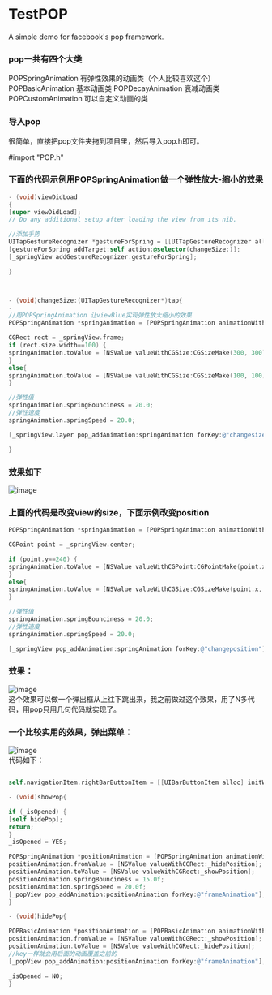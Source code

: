 # TestPOP
A simple demo for facebook's pop framework.

### pop一共有四个大类

POPSpringAnimation  有弹性效果的动画类（个人比较喜欢这个）
POPBasicAnimation 基本动画类
POPDecayAnimation 衰减动画类
POPCustomAnimation 可以自定义动画的类


### 导入pop
很简单，直接把pop文件夹拖到项目里，然后导入pop.h即可。

#import "POP.h"


### 下面的代码示例用POPSpringAnimation做一个弹性放大-缩小的效果

```objective-c
- (void)viewDidLoad
{
[super viewDidLoad];
// Do any additional setup after loading the view from its nib.

//添加手势
UITapGestureRecognizer *gestureForSpring = [[UITapGestureRecognizer alloc] init];
[gestureForSpring addTarget:self action:@selector(changeSize:)];
[_springView addGestureRecognizer:gestureForSpring];

}



- (void)changeSize:(UITapGestureRecognizer*)tap{
- 
//用POPSpringAnimation 让viewBlue实现弹性放大缩小的效果
POPSpringAnimation *springAnimation = [POPSpringAnimation animationWithPropertyNamed:kPOPLayerSize];

CGRect rect = _springView.frame;
if (rect.size.width==100) {
springAnimation.toValue = [NSValue valueWithCGSize:CGSizeMake(300, 300)];
}
else{
springAnimation.toValue = [NSValue valueWithCGSize:CGSizeMake(100, 100)];
}

//弹性值
springAnimation.springBounciness = 20.0;
//弹性速度
springAnimation.springSpeed = 20.0;

[_springView.layer pop_addAnimation:springAnimation forKey:@"changesize"];

}
```

### 效果如下
![image](https://github.com/jxd001/POPdemo/blob/master/TestPop/Untitled1.gif?raw=true)


### 上面的代码是改变view的size，下面示例改变position
```objective-c
POPSpringAnimation *springAnimation = [POPSpringAnimation animationWithPropertyNamed:kPOPLayerPosition];

CGPoint point = _springView.center;

if (point.y==240) {
springAnimation.toValue = [NSValue valueWithCGPoint:CGPointMake(point.x, -230)];
}
else{
springAnimation.toValue = [NSValue valueWithCGSize:CGSizeMake(point.x, 240)];
}

//弹性值
springAnimation.springBounciness = 20.0;
//弹性速度
springAnimation.springSpeed = 20.0;

[_springView pop_addAnimation:springAnimation forKey:@"changeposition"];

```

### 效果：
![image](https://github.com/jxd001/POPdemo/blob/master/TestPop/Untitled2.gif?raw=true)<br />
这个效果可以做一个弹出框从上往下跳出来，我之前做过这个效果，用了N多代码，用pop只用几句代码就实现了。<br />
### 一个比较实用的效果，弹出菜单：
![image](https://github.com/jxd001/POPdemo/blob/master/TestPop/Untitled3.gif?raw=true)<br />
代码如下：<br />
```objective-c

self.navigationItem.rightBarButtonItem = [[UIBarButtonItem alloc] initWithTitle:@"+" style:UIBarButtonItemStyleDone target:self action:@selector(showPop)];

- (void)showPop{

if (_isOpened) {
[self hidePop];
return;
}
_isOpened = YES;

POPSpringAnimation *positionAnimation = [POPSpringAnimation animationWithPropertyNamed:kPOPViewFrame];
positionAnimation.fromValue = [NSValue valueWithCGRect:_hidePosition];
positionAnimation.toValue = [NSValue valueWithCGRect:_showPosition];
positionAnimation.springBounciness = 15.0f;
positionAnimation.springSpeed = 20.0f;
[_popView pop_addAnimation:positionAnimation forKey:@"frameAnimation"];
}

- (void)hidePop{

POPBasicAnimation *positionAnimation = [POPBasicAnimation animationWithPropertyNamed:kPOPViewFrame];
positionAnimation.fromValue = [NSValue valueWithCGRect:_showPosition];
positionAnimation.toValue = [NSValue valueWithCGRect:_hidePosition];
//key一样就会用后面的动画覆盖之前的
[_popView pop_addAnimation:positionAnimation forKey:@"frameAnimation"];

_isOpened = NO;
}

```
